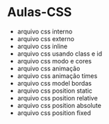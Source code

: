 # Aulas-CSS

- arquivo css interno
- arquivo css externo
- arquivo css inline
- arquivo css usando class e id
- arquivo css modo e cores
- arquivo css animação
- arquivo css animação times
- arquivo css model bordas
- arquivo css position static
- arquivo css position relative
- arquivo css position absolute
- arquivo css position fixed
